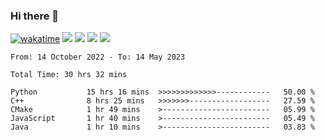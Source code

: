### Hi there 👋
[![wakatime](https://wakatime.com/badge/user/368879df-dc38-4b1a-86c4-8a2054a0e074.svg)](https://wakatime.com/@368879df-dc38-4b1a-86c4-8a2054a0e074)
<img src="https://img.shields.io/badge/Windows-0078D6?style=flat&logo=Windows&logoColor=white">
<img src="https://img.shields.io/badge/IntelliJ_IDEA-000000.svg?style=flat&logo=IntelliJ-IDEA&logoColor=white">
<img src="https://img.shields.io/badge/Visual_Studio_Code-007ACC?style=flat&logo=Visual-Studio-Code&logoColor=white">
<img src="https://img.shields.io/badge/Discord-5865F2?label=kano%233578&style=flat&logo=discord&logoColor=white">
<br>


<!--START_SECTION:waka-->

```text
From: 14 October 2022 - To: 14 May 2023

Total Time: 30 hrs 32 mins

Python           15 hrs 16 mins  >>>>>>>>>>>>>------------   50.00 %
C++              8 hrs 25 mins   >>>>>>>------------------   27.59 %
CMake            1 hr 49 mins    >------------------------   05.99 %
JavaScript       1 hr 40 mins    >------------------------   05.49 %
Java             1 hr 10 mins    >------------------------   03.83 %
```

<!--END_SECTION:waka-->
